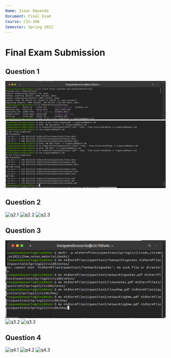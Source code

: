 ```yaml
---
Name: Isaac Oquendo
Document: Final Exam
Course: CIS-106
Semester: Spring 2022
---
```


# Final Exam Submission

## Question 1
![q1.1](q1.1.png)
![q1.2](q1.2.png)
<br>

## Question 2
![q2.1](q2.1.png)
![q2.2](q2.2.png)
![q2.3](q2.3.png)
<br>

## Question 3
![q3.1](q3.1.png)
![q3.2](q4.1.png)
![q3.3](q4.1.png)
<br>

## Question 4
![q4.1](q4.1.png)
![q4.2](q4.2.png)
![q4.3](q4.3.png)
<br>
